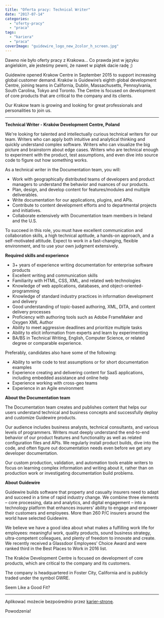 ```yaml
---
title: "Oferta pracy: Technical Writer"
date: "2017-07-14"
categories:
  - "oferty-pracy"
  - "praca"
tags:
  - "kariera"
  - "praca"
coverImage: "guidewire_logo_new_2color_h_screen.jpg"
---
```


Dawno nie było oferty pracy z Krakowa... Co prawda jest w języku angielskim, ale jesteśmy pewni, że nawet w piątek dacie radę ;)

Guidewire opened Krakow Centre in September 2015 to support increasing global customer demand. Kraków is Guidewire’s eighth global development Centre, joining teams in California, Dublin, Massachusetts, Pennsylvania, South Carolina, Tokyo and Toronto. The Centre is focused on development of core products that are critical to the company and its clients.

Our Krakow team is growing and looking for great professionals and personalities to join us.

---

**Technical Writer - Kraków Development Centre, Poland**

We're looking for talented and intellectually curious technical writers for our team. Writers who can apply both intuitive and analytical thinking and quickly understand complex software. Writers who can visualize the big picture and brainstorm about edge cases. Writers who are technical enough to experiment with the product, test assumptions, and even dive into source code to figure out how something works.

As a technical writer in the Documentation team, you will:

- Work with geographically distributed teams of developers and product managers to understand the behavior and nuances of our products.
- Plan, design, and develop content for features/modules and multiple deliverables.
- Write documentation for our applications, plugins, and APIs.
- Contribute to content development efforts and to departmental projects and initiatives.
- Collaborate extensively with Documentation team members in Ireland and the U.S.

To succeed in this role, you must have excellent communication and collaboration skills, a high technical aptitude, a hands-on approach, and a self-motivated attitude. Expect to work in a fast-changing, flexible environment, and to use your own judgment extensively.

**Required skills and experience**

- 3+ years of experience writing documentation for enterprise software products
- Excellent writing and communication skills
- Familiarity with HTML, CSS, XML, and related web technologies
- Knowledge of web applications, databases, and object-oriented-programming
- Knowledge of standard industry practices in information development and delivery
- Good understanding of topic-based authoring, XML, DITA, and content delivery processes
- Proficiency with authoring tools such as Adobe FrameMaker and Oxygen XML Author
- Ability to meet aggressive deadlines and prioritize multiple tasks
- Ability to elicit information from experts and learn by experimenting
- BA/BS in Technical Writing, English, Computer Science, or related degree or comparable experience.

Preferably, candidates also have some of the following:

- Ability to write code to test assumptions or for short documentation examples
- Experience creating and delivering content for SaaS applications, including embedded assistance and online help
- Experience working with cross-geo teams
- Experience in an Agile environment

**About the Documentation team**

The Documentation team creates and publishes content that helps our users understand technical and business concepts and successfully deploy and customize Guidewire products.

Our audience includes business analysts, technical consultants, and various levels of programmers. Writers must deeply understand the end-to-end behavior of our product features and functionality as well as related configuration files and APIs. We regularly install product builds, dive into the code, and often figure out documentation needs even before we get any developer documentation.

Our custom production, validation, and automation tools enable writers to focus on learning complex information and writing about it, rather than on production work or investigating documentation build problems.

**About Guidewire**

Guidewire builds software that property and casualty insurers need to adapt and succeed in a time of rapid industry change. We combine three elements – core processing, data and analytics, and digital engagement – into a technology platform that enhances insurers’ ability to engage and empower their customers and employees. More than 260 P/C insurers around the world have selected Guidewire.

We believe we have a good idea about what makes a fulfilling work life for employees: meaningful work, quality products, sound business strategy, ultra-competent colleagues, and plenty of freedom to innovate and create. We recently received a Glassdoor Employees’ Choice Award and were ranked third in the Best Places to Work in 2016 list.

The Kraków Development Centre is focused on development of core products, which are critical to the company and its customers.

The company is headquartered in Foster City, California and is publicly traded under the symbol GWRE.

Seem Like a Good Fit?

---

Aplikować możecie bezpośrednio przez [karier-stronę](https://careers.guidewire.com/jobs/view/o5je5fwr/technical-writer-krakow-development-centre-poland).

Powodzenia!
